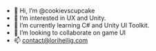 - 👋 Hi, I’m @cookievscupcake
- 👀 I’m interested in UX and Unity.
- 🌱 I’m currently learning C# and Unity UI Toolkit.
- 💞️ I’m looking to collaborate on game UI
- 📫 contact@loriheilig.com

<!---
cookievscupcake/cookievscupcake is a ✨ special ✨ repository because its `README.md` (this file) appears on your GitHub profile.
You can click the Preview link to take a look at your changes.
--->

